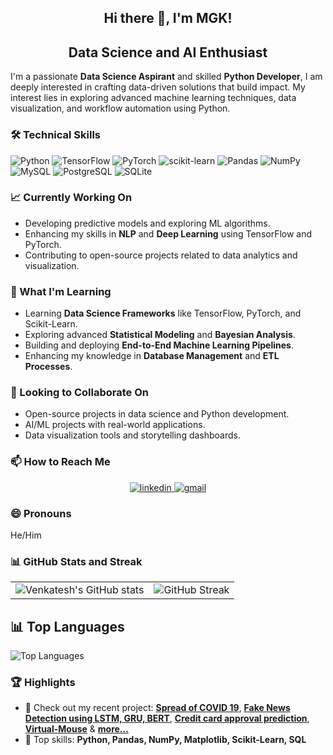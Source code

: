 <div align="center">
  
##                         Hi there 👋, I'm MGK! 

## Data Science and AI Enthusiast
  
</div>

I'm a passionate **Data Science Aspirant** and skilled **Python Developer**, I am deeply interested in crafting data-driven solutions that build impact. My interest lies in exploring advanced machine learning techniques, data visualization, and workflow automation using Python.

### 🛠️ Technical Skills
![Python](https://img.shields.io/badge/Python-3776AB?style=for-the-badge&logo=python&logoColor=white)
![TensorFlow](https://img.shields.io/badge/TensorFlow-FF6F00?style=for-the-badge&logo=tensorflow&logoColor=white)
![PyTorch](https://img.shields.io/badge/PyTorch-EE4C2C?style=for-the-badge&logo=pytorch&logoColor=white)
![scikit-learn](https://img.shields.io/badge/scikit--learn-%23F7931E.svg?style=for-the-badge&logo=scikit-learn&logoColor=white)
![Pandas](https://img.shields.io/badge/pandas-%23150458.svg?style=for-the-badge&logo=pandas&logoColor=white)
![NumPy](https://img.shields.io/badge/numpy-%23013243.svg?style=for-the-badge&logo=numpy&logoColor=white)
![MySQL](https://img.shields.io/badge/MySQL-005C84?style=for-the-badge&logo=mysql&logoColor=white)
![PostgreSQL](https://img.shields.io/badge/PostgreSQL-316192?style=for-the-badge&logo=postgresql&logoColor=white)
![SQLite](https://img.shields.io/badge/SQLite-07405E?style=for-the-badge&logo=sqlite&logoColor=white)

### 📈 Currently Working On
- Developing predictive models and exploring ML algorithms.  
- Enhancing my skills in **NLP** and **Deep Learning** using TensorFlow and PyTorch.  
- Contributing to open-source projects related to data analytics and visualization.



### 📝 What I'm Learning
- Learning **Data Science Frameworks** like TensorFlow, PyTorch, and Scikit-Learn.  
- Exploring advanced **Statistical Modeling** and **Bayesian Analysis**. 
- Building and deploying **End-to-End Machine Learning Pipelines**.
- Enhancing my knowledge in **Database Management** and **ETL Processes**. 



### 🤝 Looking to Collaborate On
- Open-source projects in data science and Python development.  
- AI/ML projects with real-world applications.  
- Data visualization tools and storytelling dashboards.  


### 📫 How to Reach Me
 <div align="center">
  <a href="https://www.linkedin.com/in/m-geetha-krishna-venkatesh-742416269/" target="_blank">
    <img src="https://img.shields.io/badge/LinkedIn-0077B5?style=for-the-badge&logo=linkedin&logoColor=white" alt="linkedin"/>
  </a>
  <a href="mailto:mgkvenkatesh3@gmail.com">
    <img src="https://img.shields.io/badge/Gmail-D14836?style=for-the-badge&logo=gmail&logoColor=white" alt="gmail"/>
  </a>
</div>



### 😄 Pronouns
He/Him  

### 📊 GitHub Stats and Streak

<table>
  <tr>
    <td>
      <img src="https://github-readme-stats.vercel.app/api?username=MGK-VENKATESH&show_icons=true&theme=radical" alt="Venkatesh's GitHub stats" />
    </td>
    <td>
      <img src="https://github-readme-streak-stats.herokuapp.com/?user=MGK-VENKATESH&theme=dark&hide_border=true" alt="GitHub Streak" />
    </td>
  </tr>
</table>


## 📊 Top Languages

![Top Languages](https://github-readme-stats.vercel.app/api/top-langs/?username=MGK-VENKATESH&hide=Jupyter%20Notebook,HTML&layout=compact&theme=radical)

### 🏆 Highlights  
- 📂 Check out my recent project: **[Spread of COVID 19](https://github.com/MGK-VENKATESH/Mac-VS-code/tree/main/Python/BTHAssignment2)**, **[Fake News Detection using LSTM, GRU, BERT](https://github.com/MGK-VENKATESH/Bachelors-Thesis)**, **[Credit card approval prediction](https://github.com/MGK-VENKATESH/Credit-card-approval-prediction)**, **[Virtual-Mouse](https://github.com/MGK-VENKATESH/Virtual-Mouse)** & **[more...](https://github.com/MGK-VENKATESH?tab=repositories)**
- 🌟 Top skills: **Python, Pandas, NumPy, Matplotlib, Scikit-Learn, SQL**  


<!--
**MGK-VENKATESH/MGK-VENKATESH** is a ✨ _special_ ✨ repository because its `README.md` (this file) appears on your GitHub profile.

Here are some ideas to get you started:

- 🔭 I’m currently working on ...
- 🌱 I’m currently learning ...
- 👯 I’m looking to collaborate on ...
- 🤔 I’m looking for help with ...
- 💬 Ask me about ...
- 📫 How to reach me: ...
- 😄 Pronouns: ...
- ⚡ Fun fact: ...
-->

